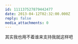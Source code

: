 ```yaml
---
id: 111137527879442477
date: 2013-04-12T02:32:00.000Z
reply: false
media_attachments: 0
---
```


其实我也用不着谁来支持我就这样吧 ​​​​

